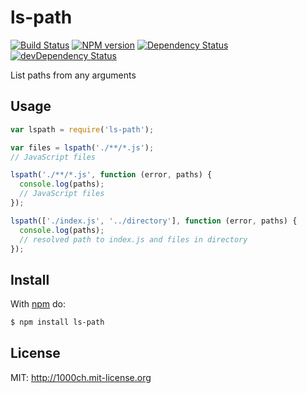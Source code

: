 # ls-path

[![Build Status](https://travis-ci.org/1000ch/ls-path.svg?branch=master)](https://travis-ci.org/1000ch/ls-path)
[![NPM version](https://badge.fury.io/js/ls-path.svg)](http://badge.fury.io/js/ls-path)
[![Dependency Status](https://david-dm.org/1000ch/ls-path.svg)](https://david-dm.org/1000ch/ls-path)
[![devDependency Status](https://david-dm.org/1000ch/ls-path/dev-status.svg)](https://david-dm.org/1000ch/ls-path#info=devDependencies)

List paths from any arguments

## Usage

```javascript
var lspath = require('ls-path');

var files = lspath('./**/*.js');
// JavaScript files

lspath('./**/*.js', function (error, paths) {
  console.log(paths);
  // JavaScript files
});

lspath(['./index.js', '../directory'], function (error, paths) {
  console.log(paths);
  // resolved path to index.js and files in directory
});
```

## Install

With [npm](https://www.npmjs.com/) do:

```bash
$ npm install ls-path
```

## License

MIT: http://1000ch.mit-license.org
